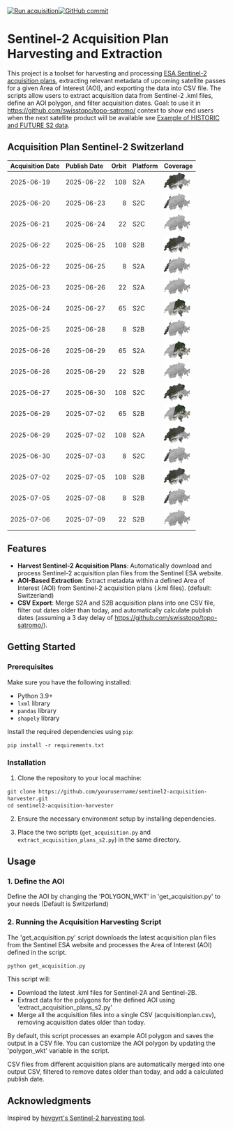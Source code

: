 [![Run acquisition](https://github.com/davidoesch/Sentinel-2-Acquisition-Plan-Harvesting/actions/workflows/run_acquisition.yml/badge.svg)](https://github.com/davidoesch/Sentinel-2-Acquisition-Plan-Harvesting/actions/workflows/run_acquisition.yml)[![GitHub commit](https://img.shields.io/github/last-commit/davidoesch/Sentinel-2-Acquisition-Plan-Harvesting)](https://github.com/davidoesch/Sentinel-2-Acquisition-Plan-Harvesting/commits/main)

# Sentinel-2 Acquisition Plan Harvesting and Extraction

This project is a toolset for harvesting and processing [ESA Sentinel-2 acquisition plans](https://sentinel.esa.int/web/sentinel/copernicus/sentinel-2/acquisition-plans), extracting relevant metadata of upcoming satellite passes for a given Area of Interest (AOI), and exporting the data into CSV file. The scripts allow users to extract acquisition data from Sentinel-2 .kml files, define an AOI polygon, and filter acquisition dates. Goal: to use it in https://github.com/swisstopo/topo-satromo/ context to show end users when the next satellite product will be available see [Example of HISTORIC and FUTURE S2 data](https://davidoesch.github.io/Sentinel-2-Acquisition-Plan-Harvesting/calendar.html).

## Acquisition Plan Sentinel-2 Switzerland
| Acquisition Date   | Publish Date   |   Orbit | Platform   | Coverage                    |
|:-------------------|:---------------|--------:|:-----------|:----------------------------|
| 2025-06-19         | 2025-06-22     |     108 | S2A        | ![Coverage](assets/108.png) |
| 2025-06-20         | 2025-06-23     |       8 | S2C        | ![Coverage](assets/8.png)   |
| 2025-06-21         | 2025-06-24     |      22 | S2C        | ![Coverage](assets/22.png)  |
| 2025-06-22         | 2025-06-25     |     108 | S2B        | ![Coverage](assets/108.png) |
| 2025-06-22         | 2025-06-25     |       8 | S2A        | ![Coverage](assets/8.png)   |
| 2025-06-23         | 2025-06-26     |      22 | S2A        | ![Coverage](assets/22.png)  |
| 2025-06-24         | 2025-06-27     |      65 | S2C        | ![Coverage](assets/65.png)  |
| 2025-06-25         | 2025-06-28     |       8 | S2B        | ![Coverage](assets/8.png)   |
| 2025-06-26         | 2025-06-29     |      65 | S2A        | ![Coverage](assets/65.png)  |
| 2025-06-26         | 2025-06-29     |      22 | S2B        | ![Coverage](assets/22.png)  |
| 2025-06-27         | 2025-06-30     |     108 | S2C        | ![Coverage](assets/108.png) |
| 2025-06-29         | 2025-07-02     |      65 | S2B        | ![Coverage](assets/65.png)  |
| 2025-06-29         | 2025-07-02     |     108 | S2A        | ![Coverage](assets/108.png) |
| 2025-06-30         | 2025-07-03     |       8 | S2C        | ![Coverage](assets/8.png)   |
| 2025-07-02         | 2025-07-05     |     108 | S2B        | ![Coverage](assets/108.png) |
| 2025-07-05         | 2025-07-08     |       8 | S2B        | ![Coverage](assets/8.png)   |
| 2025-07-06         | 2025-07-09     |      22 | S2B        | ![Coverage](assets/22.png)  |

## Features

- **Harvest Sentinel-2 Acquisition Plans**: Automatically download and process Sentinel-2 acquisition plan files from the Sentinel ESA website.
- **AOI-Based Extraction**: Extract metadata within a defined Area of Interest (AOI) from Sentinel-2 acquisition plans (.kml files). (default: Switzerland)
- **CSV Export**: Merge S2A and S2B  acquisition plans into one CSV file, filter out dates older than today, and automatically calculate publish dates (assuming a 3 day delay of https://github.com/swisstopo/topo-satromo/).

## Getting Started

### Prerequisites

Make sure you have the following installed:

- Python 3.9+
- `lxml` library
- `pandas` library
- `shapely` library

Install the required dependencies using `pip`:

```
pip install -r requirements.txt
```
### Installation
1. Clone the repository to your local machine:

```
git clone https://github.com/yourusername/sentinel2-acquisition-harvester.git
cd sentinel2-acquisition-harvester
```
2. Ensure the necessary environment setup by installing dependencies.

3. Place the two scripts (`get_acquisition.py` and `extract_acquisition_plans_s2.py`) in the same directory.

## Usage
### 1. Define the AOI
Define the AOI by changing the 'POLYGON_WKT' in 'get_acquisition.py' to your needs (Default is Switzerland)

### 2. Running the Acquisition Harvesting Script
The 'get_acquisition.py' script downloads the latest acquisition plan files from the Sentinel ESA website and processes the Area of Interest (AOI) defined in the script.
```
python get_acquisition.py
```
This script will:

- Download the latest .kml files for Sentinel-2A and Sentinel-2B.
- Extract data for the polygons for the defined AOI using  'extract_acquisition_plans_s2.py'
- Merge all the acquisition files into a single CSV (acquisitionplan.csv), removing acquisition dates older than today.

By default, this script processes an example AOI polygon and saves the output in a CSV file. You can customize the AOI polygon by updating the 'polygon_wkt' variable in the script.

CSV files from different acquisition plans are automatically merged into one output CSV, filtered to remove dates older than today, and add a calculated publish date.

## Acknowledgments
Inspired by [hevgyrt's Sentinel-2 harvesting tool](https://github.com/hevgyrt/harvest_sentinel_acquisition_plans/).



